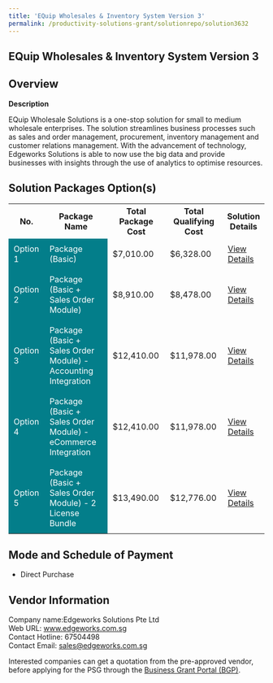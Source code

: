 ```yaml
---
title: 'EQuip Wholesales & Inventory System Version 3'
permalink: /productivity-solutions-grant/solutionrepo/solution3632
---
```


## EQuip Wholesales & Inventory System Version 3

## Overview

**Description**

EQuip Wholesale Solutions is a one-stop solution for small to medium wholesale enterprises. The solution streamlines business processes such as sales and order management, procurement, inventory management and customer relations management. With the advancement of technology, Edgeworks Solutions is able to now use the big data and provide businesses with insights through the use of analytics to optimise resources.

## Solution Packages Option(s)

<table>
<tr>
<th><b>No.</b></th>
<th><b>Package Name</b></th>
<th><b>Total Package Cost</b></th>
<th><b>Total Qualifying Cost</b></th>
<th><b>Solution Details</b></th>
</tr>
<tr>
<td style='padding: 10px; background-color: #037E8A; color: #FFFFFF;'>Option 1</td>
<td style='padding: 10px; background-color: #037E8A; color: #FFFFFF;'>Package (Basic)</td>
<td style='padding: 10px;'>$7,010.00</td>
<td style='padding: 10px;'>$6,328.00</td>
<td style='padding: 10px;'><a href='/images/psg/Edgeworks_Desensitised_Annex_3_Part_1.pdf' target='_blank'>View Details</a></td>
</tr>
<tr>
<td style='padding: 10px; background-color: #037E8A; color: #FFFFFF;'>Option 2</td>
<td style='padding: 10px; background-color: #037E8A; color: #FFFFFF;'>Package (Basic + Sales Order Module)</td>
<td style='padding: 10px;'>$8,910.00</td>
<td style='padding: 10px;'>$8,478.00</td>
<td style='padding: 10px;'><a href='/images/psg/Edgeworks_Desensitised_Annex_3_Part_2.pdf' target='_blank'>View Details</a></td>
</tr>
<tr>
<td style='padding: 10px; background-color: #037E8A; color: #FFFFFF;'>Option 3</td>
<td style='padding: 10px; background-color: #037E8A; color: #FFFFFF;'>Package (Basic + Sales Order Module) - Accounting Integration</td>
<td style='padding: 10px;'>$12,410.00</td>
<td style='padding: 10px;'>$11,978.00</td>
<td style='padding: 10px;'><a href='/images/psg/Edgeworks_Desensitised_Annex_3_Part_3.pdf' target='_blank'>View Details</a></td>
</tr>
<tr>
<td style='padding: 10px; background-color: #037E8A; color: #FFFFFF;'>Option 4</td>
<td style='padding: 10px; background-color: #037E8A; color: #FFFFFF;'>Package (Basic + Sales Order Module) - eCommerce Integration</td>
<td style='padding: 10px;'>$12,410.00</td>
<td style='padding: 10px;'>$11,978.00</td>
<td style='padding: 10px;'><a href='/images/psg/Edgeworks_Desensitised_Annex_3_Part_4.pdf' target='_blank'>View Details</a></td>
</tr>
<tr>
<td style='padding: 10px; background-color: #037E8A; color: #FFFFFF;'>Option 5</td>
<td style='padding: 10px; background-color: #037E8A; color: #FFFFFF;'>Package (Basic + Sales Order Module) - 2 License Bundle</td>
<td style='padding: 10px;'>$13,490.00</td>
<td style='padding: 10px;'>$12,776.00</td>
<td style='padding: 10px;'><a href='/images/psg/Edgeworks_Desensitised_Annex_3_Part_5.pdf' target='_blank'>View Details</a></td>
</tr>
</table>

## Mode and Schedule of Payment

 - Direct Purchase

## Vendor Information

 Company name:Edgeworks Solutions Pte Ltd<br>Web URL: www.edgeworks.com.sg <br>Contact Hotline: 67504498 <br>Contact Email: sales@edgeworks.com.sg 

Interested companies can get a quotation from the pre-approved vendor, before applying for the PSG through the <a href='https://www.businessgrants.gov.sg/' target='_blank' rel='noopener'>Business Grant Portal (BGP)</a>.

<script src="/jquery/resize-tables.js"></script>
